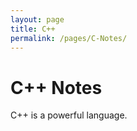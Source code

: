 ```yaml
---
layout: page
title: C++
permalink: /pages/C-Notes/
---
```


# C++ Notes

C++ is a powerful language.